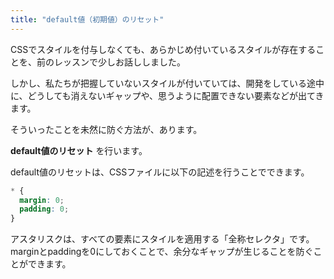 ```yaml
---
title: "default値（初期値）のリセット"
---
```


CSSでスタイルを付与しなくても、あらかじめ付いているスタイルが存在することを、前のレッスンで少しお話ししました。

しかし、私たちが把握していないスタイルが付いていては、開発をしている途中に、どうしても消えないギャップや、思うように配置できない要素などが出てきます。

そういったことを未然に防ぐ方法が、あります。

**default値のリセット** を行います。

default値のリセットは、CSSファイルに以下の記述を行うことでできます。

```css
* {
  margin: 0;
  padding: 0;
}
```

アスタリスクは、すべての要素にスタイルを適用する「全称セレクタ」です。
marginとpaddingを0にしておくことで、余分なギャップが生じることを防ぐことができます。